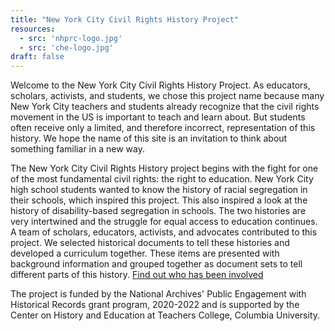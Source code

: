 ```yaml
---
title: "New York City Civil Rights History Project"
resources:
  - src: 'nhprc-logo.jpg'
  - src: 'che-logo.jpg'
draft: false
---
```


Welcome to the New York City Civil Rights History Project. As educators, scholars, activists, and students, we chose this project name because many New York City teachers and students already recognize that the civil rights movement in the US is important to teach and learn about. But students often receive only a limited, and therefore incorrect, representation of this history. We hope the name of this site is an invitation to think about something familiar in a new way.

The New York City Civil Rights History project begins with the fight for one of the most fundamental civil rights: the right to education. New York City high school students wanted to know the history of racial segregation in their schools, which inspired this project. This also inspired a look at the history of disability-based segregation in schools. The two histories are very intertwined and the struggle for equal access to education continues.
A team of scholars, educators, activists, and advocates contributed to this project. We selected historical documents to tell these histories and developed a curriculum together. These items are presented with background information and grouped together as document sets to tell different parts of this history. [Find out who has been involved](/project-history)

The project is funded by the National Archives' Public Engagement with Historical Records grant program, 2020-2022 and is supported by the Center on History and Education at Teachers College, Columbia University.
